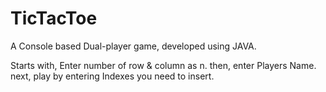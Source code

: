 # TicTacToe
A Console based Dual-player game, developed using JAVA.

Starts with,
  Enter number of row & column as n.
  then, enter Players Name.
  next, play by entering Indexes you need to insert.
